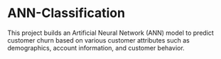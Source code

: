 # ANN-Classification
This project builds an Artificial Neural Network (ANN) model to predict customer churn based on various customer attributes such as demographics, account information, and customer behavior.

